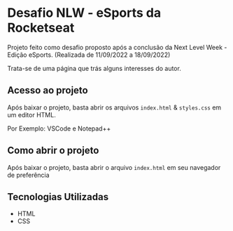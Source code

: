 
# Desafio NLW - eSports da Rocketseat

Projeto feito como desafio proposto após a conclusão da Next Level Week - Edição eSports. (Realizada de 11/09/2022 a 18/09/2022)

Trata-se de uma página que trás alguns interesses  do autor.

## Acesso ao projeto

Após baixar o projeto, basta abrir os arquivos `index.html` & `styles.css` em um editor HTML.

Por Exemplo: VSCode e Notepad++

## Como abrir o projeto
Após baixar o projeto, basta abrir o arquivo `index.html` em seu navegador de preferência

## Tecnologias Utilizadas

* HTML
* CSS